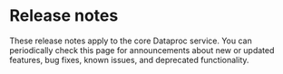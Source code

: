 #  Release notes

These release notes apply to the core Dataproc service. You can periodically
check this page for announcements about new or updated features, bug fixes,
known issues, and deprecated functionality.

